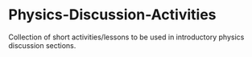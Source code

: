 # Physics-Discussion-Activities
Collection of short activities/lessons to be used in introductory physics discussion sections.
